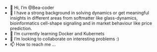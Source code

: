 - 👋 Hi, I’m @Bea-coder
- 👀 I have a strong background in solving dynamics or get meaningful insights in different areas from softmatter like glass-dynamics, bioinformatics cell-shape signaling and in market behaviour like price prediction.  
- 🌱 I’m currently learning Docker and Kubernets
- 💞️ I’m looking to collaborate on interesting problems :)
- 📫 How to reach me ...

<!---
Bea-coder/Bea-coder is a ✨ special ✨ repository because its `README.md` (this file) appears on your GitHub profile.
You can click the Preview link to take a look at your changes.
--->

